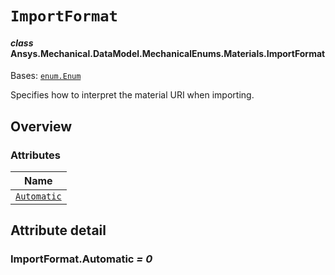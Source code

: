 # `ImportFormat`

<a id="ansys.mechanical.stubs.v242.Ansys.Mechanical.DataModel.MechanicalEnums.Materials.ImportFormat"></a>

#### *class* Ansys.Mechanical.DataModel.MechanicalEnums.Materials.ImportFormat

Bases: [`enum.Enum`](https://docs.python.org/3/library/enum.html#enum.Enum)

Specifies how to interpret the material URI when importing.

<!-- !! processed by numpydoc !! -->

<a id="overview"></a>

## Overview

### Attributes

| Name |
| ------------------------------------------ |
| [`Automatic`](#ImportFormat.Automatic) |

<a id="attribute-detail"></a>

## Attribute detail

<a id="ImportFormat.Automatic"></a>

### ImportFormat.Automatic *= 0*


